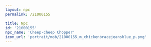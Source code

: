```yaml
---
layout: npc
permalink: /21000155

title: Npc
id: '21000155'
npc_name: 'Cheep-cheep Chopper'
icon_url: 'portrait/mob/21000155_m_chickenbracejeansblue_p.png'
---
```

